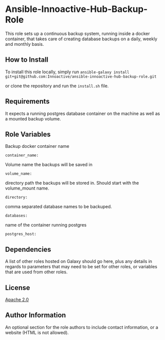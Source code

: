 Ansible-Innoactive-Hub-Backup-Role
=========

This role sets up a continuous backup system, running inside a docker container, that takes care of creating database backups on a daily, weekly and monthly basis.

How to Install
------------

To install this role locally, simply run 
`ansible-galaxy install git+git@github.com:Innoactive/ansible-innoactive-hub-backup-role.git`

or clone the repository and run the `install.sh` file.

Requirements
------------

It expects a running postgres database container on the machine as well as a mounted backup volume.

Role Variables
--------------

Backup docker container name

    container_name: 

Volume name the backups will be saved in
    
    volume_name:
    
directory path the backups will be stored in. Should start with the volume_mount name.

    directory: 

comma separated database names to be backuped.
    
    databases: 

name of the container running postgres

    postgres_host:

Dependencies
------------

A list of other roles hosted on Galaxy should go here, plus any details in
regards to parameters that may need to be set for other roles, or variables that
are used from other roles.

License
-------

[Apache 2.0](LICENSE)

Author Information
------------------

An optional section for the role authors to include contact information, or a
website (HTML is not allowed).
